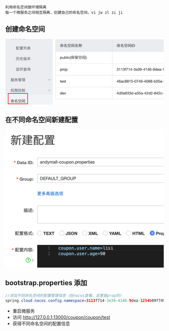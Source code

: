 	利用命名空间做环境隔离
	每一个微服务之间相互隔离，创建自己的命名空间，vi jw zl zi ji

## 创建命名空间
![](BEFORE/附件/Pasted%20image%2020231110165317.png)

## 在不同命名空间新建配置

![](BEFORE/附件/Pasted%20image%2020231110165526.png)

## bootstrap.properties 添加
```java
//添加不同命名空间的配置管理信息（在nacos查看，这里是prop的）
spring.cloud.nacos.config.namespace=3113f714-3e39-4146-9dea-1254b09f7497

```

- 重启微服务
- 访问 http://127.0.0.1:13000/coupon/coupon/test
- 获得不同命名空间的配置信息